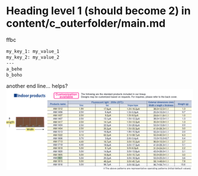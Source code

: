 # Heading level 1 (should become 2) in content/c_outerfolder/main.md

ffbc

``` parts
my_key_1: my_value_1
my_key_2: my_value_2
---
a_behe
b_boho
```

another end line... helps?
![alt text](./b_boho/panasonic_amorton_indoor_list2.png)

